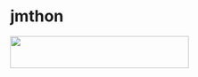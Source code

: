 # jmthon

<p align="left"><a href="https://heroku.com/deploy?template=https://github.com/dulseca5/roz"> <img src="https://img.shields.io/badge/Deploy%20To%20Heroku-purple?style=for-the-badge&logo=heroku" width="320" height="58.45"/></a></p>
